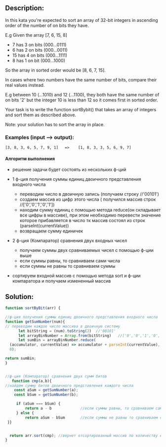 ## Description:
In this kata you're expected to sort an array of 32-bit integers in ascending order of the number of on bits they have.

E.g Given the array [7, 6, 15, 8]

- 7 has 3 on bits (000...0111)
- 6 has 2 on bits (000...0011)
- 15 has 4 on bits (000...1111)
- 8 has 1 on bit (000...1000)


So the array in sorted order would be [8, 6, 7, 15].

In cases where two numbers have the same number of bits, compare their real values instead.

E.g between 10 (...1010) and 12 (...1100), they both have the same number of on bits '2' but the integer 10 is less than 12 so it comes first in sorted order.

Your task is to write the function sortBybit() that takes an array of integers and sort them as described above.

Note: your solution has to sort the array in place.
### Examples (input --> output):
```
[3, 8, 3, 6, 5, 7, 9, 1]   =>    [1, 8, 3, 3, 5, 6, 9, 7]
```

#### Алгоритм выполнения

- решение задачи будет состоять из нескольких ф-ций

- 1 ф-ция получения суммы единиц двоичного представления входного числа
	* переводим число в двоичную запись (получаем строку //'00101')
	* создаем массив из цифр этого числа ( получился массив строк //['0','0','1','0','1'])
	* находим сумму единиц с помощью метода reduce(он складывает все цифры в массиве),
	при этом необходимо перевести значение которое прибавляется в число тк массив состоял из строк (parseInt(currentValue))
	* возвращаем сумму единичек

- 2 ф-ция (Компаратор) сравнения двух входных чисел
	* получаем суммы двух сравниваемых чисел с помощью ф-ции выше
	* если суммы равны, то сравниваем сами числа
	* если суммы не равны то сравниваем суммы

- сортируем входной массив с помощью метода sort  и ф-ции компаратора и получаем измененный массив

## Solution:

```javascript
function sortByBit(arr) {

//ф-ция получения суммы единиц двоичного представления входного числа
function getSumNumber(num){
// переводим каждое число массива в двоичную систему
      let bitString = (num).toString(2)  //'00101'
      let arrayBinNumber = Array.from(bitString)   //['0','0','1','0','1']
      let sumBin = arrayBinNumber.reduce(
  (accumulator, currentValue) => accumulator + parseInt(currentValue),
  0);

return sumBin;
}


//ф-ция (Компаратор) сравнения двух сумм битов
   function cmp(a,b){
//найдем сумму битов двоичного представления каждого числа
    const aSum = getSumNumber(a);
    const bSum = getSumNumber(b);

     if (aSum === bSum) {
         return a - b             //если суммы равны, то сравниваем сами числа
     } else {
         return aSum - bSum       //если суммы не равны то сравниваем суммы
 }}


  return arr.sort(cmp); //вернет отсортированный массив по количеству единиц в двоичном представлении каждого числа
}

```
